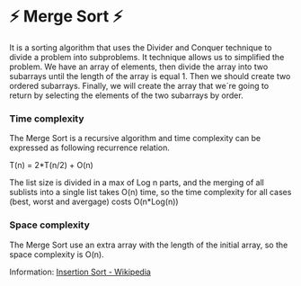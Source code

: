 # :zap: Merge Sort :zap:
It is a sorting algorithm that uses the Divider and Conquer technique to divide a problem into subproblems. It technique allows us to simplified the problem. We have an array of elements, then divide the array into two subarrays until the length of the array is equal 1. Then we should create two ordered subarrays. Finally, we will create the array that we´re going to return by selecting the elements of the two subarrays by order.

### Time complexity 

The Merge Sort is a recursive algorithm and time complexity can be expressed as following recurrence relation. 

T(n) = 2*T(n/2) + O(n)

The list size is divided in a max of Log n parts, and the merging of all sublists into a single list takes O(n) time, so the time complexity for all cases (best, worst and avergage) costs O(n*Log(n))
### Space complexity 

The Merge Sort use an extra array with the length of the initial array, so the space complexity is O(n).

 Information: [Insertion Sort - Wikipedia](https://www.programiz.com/dsa/insertion-sort)
